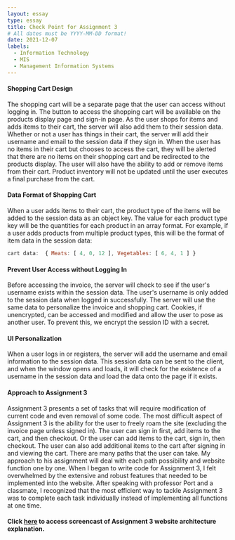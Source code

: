 ```yaml
---
layout: essay
type: essay
title: Check Point for Assignment 3
# All dates must be YYYY-MM-DD format!
date: 2021-12-07
labels:
  - Information Technology
  - MIS
  - Management Information Systems
---
```



#### Shopping Cart Design

The shopping cart will be a separate page that the user can access without logging in. The button to access the shopping cart will be available on the products display page and sign-in page. As the user shops for items and adds items to their cart, the server will also add them to their session data. Whether or not a user has things in their cart, the server will add their username and email to the session data if they sign in. When the user has no items in their cart but chooses to access the cart, they will be alerted that there are no items on their shopping cart and be redirected to the products display. The user will also have the ability to add or remove items from their cart. Product inventory will not be updated until the user executes a final purchase from the cart. 

#### Data Format of Shopping Cart

When a user adds items to their cart, the product type of the items will be added to the session data as an object key. The value for each product type key will be the quantities for each product in an array format. For example, if a user adds products from multiple product types, this will be the format of item data in the session data: 
```javascript
cart data:  { Meats: [ 4, 0, 12 ], Vegetables: [ 6, 4, 1 ] }
```

#### Prevent User Access without Logging In 

Before accessing the invoice, the server will check to see if the user's username exists within the session data. The user's username is only added to the session data when logged in successfully. The server will use the same data to personalize the invoice and shopping cart. Cookies, if unencrypted, can be accessed and modified and allow the user to pose as another user. To prevent this, we encrypt the session ID with a secret. 

#### UI Personalization

When a user logs in or registers, the server will add the username and email information to the session data. This session data can be sent to the client, and when the window opens and loads, it will check for the existence of a username in the session data and load the data onto the page if it exists. 

#### Approach to Assignment 3

Assignment 3 presents a set of tasks that will require modification of current code and even removal of some code. The most difficult aspect of Assignment 3 is the ability for the user to freely roam the site (excluding the invoice page unless signed in). The user can sign in first, add items to the cart, and then checkout. Or the user can add items to the cart, sign in, then checkout. The user can also add additional items to the cart after signing in and viewing the cart. There are many paths that the user can take. My approach to his assignment will deal with each path possibility and website function one by one. When I began to write code for Assignment 3, I felt overwhelmed by the extensive and robust features that needed to be implemented into the website. After speaking with professor Port and a classmate, I recognized that the most efficient way to tackle Assignment 3 was to complete each task individually instead of implementing all functions at one time. 

#### Click [here](https://www.youtube.com/watch?v=GW1We2Lx-04) to access screencast of Assignment 3 website architecture explanation.

